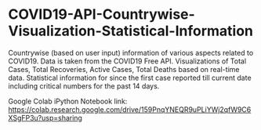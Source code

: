 # COVID19-API-Countrywise-Visualization-Statistical-Information
Countrywise (based on user input) information of various aspects related to COVID19. Data is taken from the COVID19 Free API. Visualizations of Total Cases, Total Recoveries, Active Cases, Total Deaths based on real-time data. Statistical information for  since the first case reported till current date including critical numbers for the past 14 days.

Google Colab iPython Notebook link: https://colab.research.google.com/drive/159PnqYNEQR9uPLiYWj2qfW9C6XSgFP3u?usp=sharing
